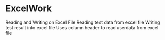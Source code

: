 # ExcelWork
Reading and Writing on Excel File
Reading test data from excel file
Writing test result into excel file
Uses column header to read userdata from excel file
